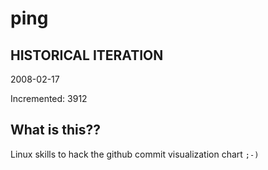 # ping

## HISTORICAL ITERATION
2008-02-17

Incremented: 3912

## What is this?? 
Linux skills to hack the github commit visualization chart `;-)`
